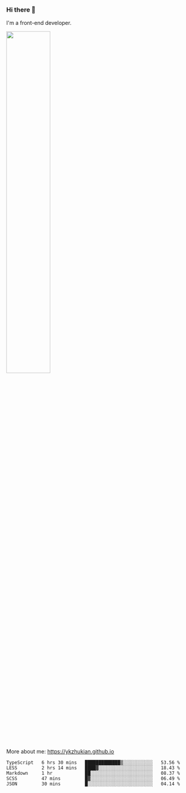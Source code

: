 ### Hi there 👋

I'm a front-end developer.

[<img width="48%" src="https://github-readme-stats.vercel.app/api?username=ykzhukian&show_icons=true&theme=dracula">](https://github.com/anuraghazra/github-readme-stats)

More about me: 
https://ykzhukian.github.io

<!--START_SECTION:waka-->
```text
TypeScript   6 hrs 30 mins   █████████████▒░░░░░░░░░░░   53.56 % 
LESS         2 hrs 14 mins   ████▓░░░░░░░░░░░░░░░░░░░░   18.43 % 
Markdown     1 hr            ██░░░░░░░░░░░░░░░░░░░░░░░   08.37 % 
SCSS         47 mins         █▓░░░░░░░░░░░░░░░░░░░░░░░   06.49 % 
JSON         30 mins         █░░░░░░░░░░░░░░░░░░░░░░░░   04.14 % 
```
<!--END_SECTION:waka-->

